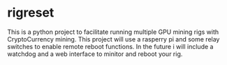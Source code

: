 # rigreset

This is a python project to facilitate running multiple GPU mining rigs with CryptoCurrency mining.
This project will use a rasperry pi and some relay switches to enable remote reboot functions.
In the future i will include a watchdog and a web interface to minitor and reboot your rig.
